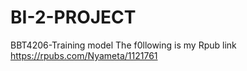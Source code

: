 # BI-2-PROJECT
BBT4206-Training model
The f0llowing is my Rpub link https://rpubs.com/Nyameta/1121761
